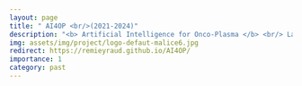 ```yaml
---
layout: page
title: " AI4OP <br/>(2021-2024)"
description: "<b> Artificial Intelligence for Onco-Plasma </b> <br/> LabHC (UJM, CNRS) <br/> LIS (Aix-Marseille University) <br/> AP-HM <br/> INT (Aix-Marseille University)"
img: assets/img/project/logo-defaut-malice6.jpg
redirect: https://remieyraud.github.io/AI4OP/
importance: 1
category: past
---
```


